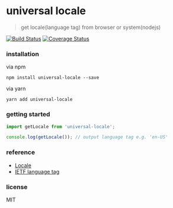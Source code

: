 # universal locale
> get locale(language tag) from browser or system(nodejs)

[![Build Status](https://travis-ci.org/noob9527/universal-locale.svg?branch=master)](https://travis-ci.org/noob9527/universal-locale)
[![Coverage Status](https://coveralls.io/repos/github/noob9527/universal-locale/badge.svg?branch=master)](https://coveralls.io/github/noob9527/universal-locale?branch=master)

### installation
via npm
```
npm install universal-locale --save
```
via yarn
```
yarn add universal-locale
```
### getting started
```javascript
import getLocale from 'universal-locale';

console.log(getLocale()); // output language tag e.g. 'en-US'
```
### reference
- [Locale](https://en.wikipedia.org/wiki/Locale_(computer_software))
- [IETF language tag](https://en.wikipedia.org/wiki/IETF_language_tag)

### license
MIT
